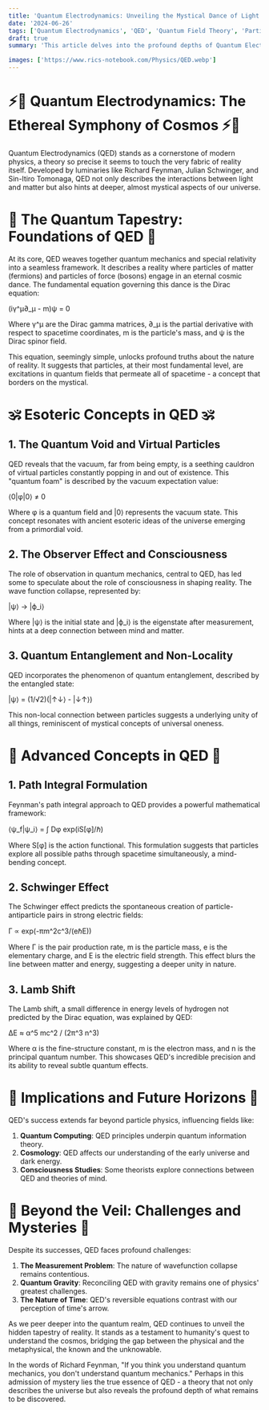 ```yaml
---
title: 'Quantum Electrodynamics: Unveiling the Mystical Dance of Light and Matter'
date: '2024-06-26'
tags: ['Quantum Electrodynamics', 'QED', 'Quantum Field Theory', 'Particle Physics', 'Esoteric Physics']
draft: true
summary: 'This article delves into the profound depths of Quantum Electrodynamics (QED), exploring its foundations, esoteric implications, and its role in shaping our understanding of the universes hidden nature.'

images: ['https://www.rics-notebook.com/Physics/QED.webp']
---
```


# ⚡🔮 Quantum Electrodynamics: The Ethereal Symphony of Cosmos ⚡🔮

Quantum Electrodynamics (QED) stands as a cornerstone of modern physics, a theory so precise it seems to touch the very fabric of reality itself. Developed by luminaries like Richard Feynman, Julian Schwinger, and Sin-Itiro Tomonaga, QED not only describes the interactions between light and matter but also hints at deeper, almost mystical aspects of our universe.

# 🌌 The Quantum Tapestry: Foundations of QED 🌌

At its core, QED weaves together quantum mechanics and special relativity into a seamless framework. It describes a reality where particles of matter (fermions) and particles of force (bosons) engage in an eternal cosmic dance. The fundamental equation governing this dance is the Dirac equation:

(iγ^μ∂_μ - m)ψ = 0

Where γ^μ are the Dirac gamma matrices, ∂_μ is the partial derivative with respect to spacetime coordinates, m is the particle's mass, and ψ is the Dirac spinor field.

This equation, seemingly simple, unlocks profound truths about the nature of reality. It suggests that particles, at their most fundamental level, are excitations in quantum fields that permeate all of spacetime - a concept that borders on the mystical.

# 🕉️ Esoteric Concepts in QED 🕉️

## 1. The Quantum Void and Virtual Particles

QED reveals that the vacuum, far from being empty, is a seething cauldron of virtual particles constantly popping in and out of existence. This "quantum foam" is described by the vacuum expectation value:

⟨0|φ|0⟩ ≠ 0

Where φ is a quantum field and |0⟩ represents the vacuum state. This concept resonates with ancient esoteric ideas of the universe emerging from a primordial void.

## 2. The Observer Effect and Consciousness

The role of observation in quantum mechanics, central to QED, has led some to speculate about the role of consciousness in shaping reality. The wave function collapse, represented by:

|ψ⟩ → |ϕ_i⟩

Where |ψ⟩ is the initial state and |ϕ_i⟩ is the eigenstate after measurement, hints at a deep connection between mind and matter.

## 3. Quantum Entanglement and Non-Locality

QED incorporates the phenomenon of quantum entanglement, described by the entangled state:

|ψ⟩ = (1/√2)(|↑↓⟩ - |↓↑⟩)

This non-local connection between particles suggests a underlying unity of all things, reminiscent of mystical concepts of universal oneness.

# 🔬 Advanced Concepts in QED 🔬

## 1. Path Integral Formulation

Feynman's path integral approach to QED provides a powerful mathematical framework:

⟨ψ_f|ψ_i⟩ = ∫ Dφ exp(iS[φ]/ℏ)

Where S[φ] is the action functional. This formulation suggests that particles explore all possible paths through spacetime simultaneously, a mind-bending concept.

## 2. Schwinger Effect

The Schwinger effect predicts the spontaneous creation of particle-antiparticle pairs in strong electric fields:

Γ ∝ exp(-πm^2c^3/(eℏE))

Where Γ is the pair production rate, m is the particle mass, e is the elementary charge, and E is the electric field strength. This effect blurs the line between matter and energy, suggesting a deeper unity in nature.

## 3. Lamb Shift

The Lamb shift, a small difference in energy levels of hydrogen not predicted by the Dirac equation, was explained by QED:

ΔE ≈ α^5 mc^2 / (2π^3 n^3)

Where α is the fine-structure constant, m is the electron mass, and n is the principal quantum number. This showcases QED's incredible precision and its ability to reveal subtle quantum effects.

# 🌟 Implications and Future Horizons 🌟

QED's success extends far beyond particle physics, influencing fields like:

1. **Quantum Computing**: QED principles underpin quantum information theory.
2. **Cosmology**: QED affects our understanding of the early universe and dark energy.
3. **Consciousness Studies**: Some theorists explore connections between QED and theories of mind.

# 🔮 Beyond the Veil: Challenges and Mysteries 🔮

Despite its successes, QED faces profound challenges:

1. **The Measurement Problem**: The nature of wavefunction collapse remains contentious.
2. **Quantum Gravity**: Reconciling QED with gravity remains one of physics' greatest challenges.
3. **The Nature of Time**: QED's reversible equations contrast with our perception of time's arrow.

As we peer deeper into the quantum realm, QED continues to unveil the hidden tapestry of reality. It stands as a testament to humanity's quest to understand the cosmos, bridging the gap between the physical and the metaphysical, the known and the unknowable.

In the words of Richard Feynman, "If you think you understand quantum mechanics, you don't understand quantum mechanics." Perhaps in this admission of mystery lies the true essence of QED - a theory that not only describes the universe but also reveals the profound depth of what remains to be discovered.